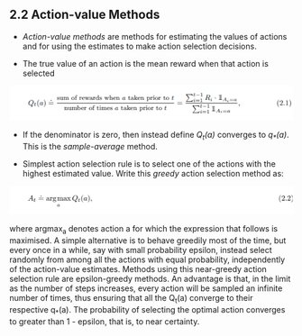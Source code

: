 ## 2.2 Action-value Methods

- _Action-value methods_ are methods for estimating the values of actions and for using the estimates to make action selection decisions.

- The true value of an action is the mean reward when that action is selected

![](images/eq-2.1.png)

- If the denominator is zero, then instead define _Q<sub>t</sub>(a)_ converges to _q<sub>*</sub>(a)_. This is the _sample-average_ method.

- Simplest action selection rule is to select one of the actions with the highest estimated value. Write this _greedy_ action selection method as:

![](images/eq-2.2.png)

where argmax<sub>a</sub> denotes action a for which the expression that follows is maximised. A simple alternative is to behave greedily most of the time, but every once in a while, say with small probability epsilon, instead select randomly from among all the actions with equal probability, independently of the action-value estimates. Methods using this near-greedy action selection rule are epsilon-greedy methods. An advantage is that, in the limit as the number of steps increases, every action will be sampled an infinite number of times, thus ensuring that all the Q<sub>t</sub>(a) converge to their respective q<sub>*</sub>(a). The probability of selecting the optimal action converges to greater than 1 - epsilon, that is, to near certainty. 
